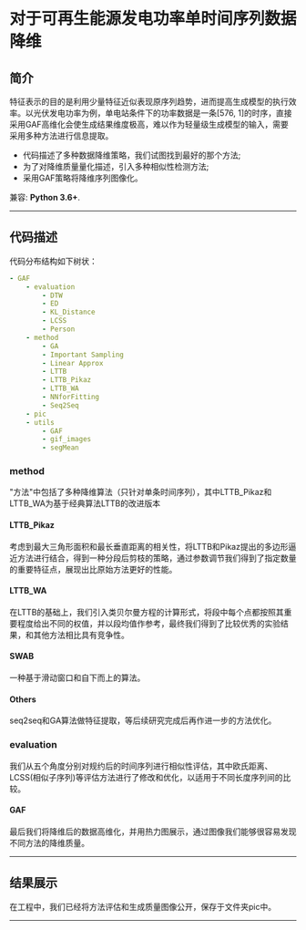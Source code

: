 # 对于可再生能源发电功率单时间序列数据降维


## 简介
特征表示的目的是利用少量特征近似表现原序列趋势，进而提高生成模型的执行效率。以光伏发电功率为例，单电站条件下的功率数据是一条[576, 1]的时序，直接采用GAF高维化会使生成结果维度极高，难以作为轻量级生成模型的输入，需要采用多种方法进行信息提取。
* 代码描述了多种数据降维策略，我们试图找到最好的那个方法;
* 为了对降维质量量化描述，引入多种相似性检测方法;
* 采用GAF策略将降维序列图像化。


兼容: **Python 3.6+**.

---



## 代码描述

代码分布结构如下树状：
```yaml
- GAF
    - evaluation
        - DTW
        - ED
        - KL_Distance
        - LCSS
        - Person
    - method
        - GA
        - Important Sampling
        - Linear Approx
        - LTTB
        - LTTB_Pikaz
        - LTTB_WA
        - NNforFitting
        - Seq2Seq
    - pic
    - utils
        - GAF
        - gif_images
        - segMean


```

### method
"方法"中包括了多种降维算法（只针对单条时间序列），其中LTTB_Pikaz和LTTB_WA为基于经典算法LTTB的改进版本
#### LTTB_Pikaz
考虑到最大三角形面积和最长垂直距离的相关性，将LTTB和Pikaz提出的多边形逼近方法进行结合，得到一种分段后剪枝的策略，通过参数调节我们得到了指定数量的重要特征点，展现出比原始方法更好的性能。
#### LTTB_WA
在LTTB的基础上，我们引入类贝尔曼方程的计算形式，将段中每个点都按照其重要程度给出不同的权值，并以段均值作参考，最终我们得到了比较优秀的实验结果，和其他方法相比具有竞争性。
#### SWAB
一种基于滑动窗口和自下而上的算法。
#### Others
seq2seq和GA算法做特征提取，等后续研究完成后再作进一步的方法优化。
### evaluation
我们从五个角度分别对规约后的时间序列进行相似性评估，其中欧氏距离、LCSS(相似子序列)等评估方法进行了修改和优化，以适用于不同长度序列间的比较。
#### GAF
最后我们将降维后的数据高维化，并用热力图展示，通过图像我们能够很容易发现不同方法的降维质量。

---

## 结果展示
在工程中，我们已经将方法评估和生成质量图像公开，保存于文件夹pic中。

---

